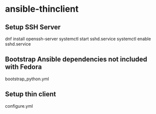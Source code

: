 # ansible-thinclient

## Setup SSH Server
dnf install openssh-server
systemctl start sshd.service
systemctl enable sshd.service

## Bootstrap Ansible dependencies not included with Fedora
bootstrap_python.yml

## Setup thin client
configure.yml